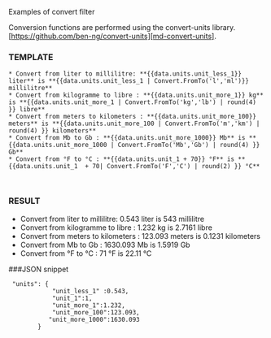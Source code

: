 
Examples of convert filter

Conversion functions are performed using the convert-units library.
[https://github.com/ben-ng/convert-units][md-convert-units].


### TEMPLATE
```
* Convert from liter to millilitre: **{{data.units.unit_less_1}} liter** is **{{data.units.unit_less_1 | Convert.FromTo('l','ml')}} millilitre**
* Convert from kilogramme to libre : **{{data.units.unit_more_1}} kg** is **{{data.units.unit_more_1 | Convert.FromTo('kg','lb') | round(4) }} libre**
* Convert from meters to kilometers : **{{data.units.unit_more_100}} meters** is **{{data.units.unit_more_100 | Convert.FromTo('m','km') | round(4) }} kilometers**
* Convert from Mb to Gb : **{{data.units.unit_more_1000}} Mb** is **{{data.units.unit_more_1000 | Convert.FromTo('Mb','Gb') | round(4) }} Gb**
* Convert from °F to °C : **{{data.units.unit_1 + 70}} °F** is **{{data.units.unit_1  + 70| Convert.FromTo('F','C') | round(2) }} °C**
 
 
```


### RESULT
* Convert from liter to millilitre: 0.543 liter is 543 millilitre
* Convert from kilogramme to libre : 1.232 kg is 2.7161 libre
* Convert from meters to kilometers : 123.093 meters is 0.1231 kilometers
* Convert from Mb to Gb : 1630.093 Mb is 1.5919 Gb
* Convert from °F to °C : 71 °F is 22.11 °C


###JSON snippet

```
 "units": {
    	    "unit_less_1" :0.543,
    	    "unit_1":1,
    	    "unit_more_1":1.232,
    	    "unit_more_100":123.093,
	       "unit_more_1000":1630.093
    	}

```
	 
	 
	 
	 

